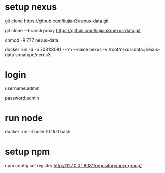 # setup nexus
git clone https://github.com/liujian3/nexus-data.git

git clone --branch proxy https://github.com/liujian3/nexus-data.git

chmod -R 777 nexus-data

docker run -d -p 8081:8081 --rm --name nexus -v /root/nexus-data:/nexus-data sonatype/nexus3
# login
username:admin

password:admin
# run node
docker run -it node:10.16.0 bash
# setup npm
npm config set registry http://127.0.0.1:8081/repository/npm-group/
